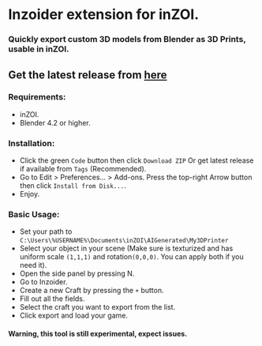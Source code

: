 # Inzoider extension for inZOI.

### Quickly export custom 3D models from Blender as 3D Prints, usable in inZOI.

## Get the latest release from [here](https://github.com/Hancapo/Inzoider/releases/latest)

### Requirements:
- inZOI.
- Blender 4.2 or higher.


### Installation:
- Click the green ```Code``` button then click ```Download ZIP``` Or get latest release if available from ```Tags``` (Recommended).
- Go to Edit > Preferences... > Add-ons. Press the top-right Arrow button then click ```Install from Disk...```.
- Enjoy.

### Basic Usage:
- Set your path to ```C:\Users\%USERNAME%\Documents\inZOI\AIGenerated\My3DPrinter```
- Select your object in your scene (Make sure is texturized and has uniform scale ```(1,1,1)``` and rotation```(0,0,0)```. You can apply both if you need it).
- Open the side panel by pressing N.
- Go to Inzoider.
- Create a new Craft by pressing the ```+``` button.
- Fill out all the fields.
- Select the craft you want to export from the list.
- Click export and load your game.

#### Warning, this tool is still experimental, expect issues.
